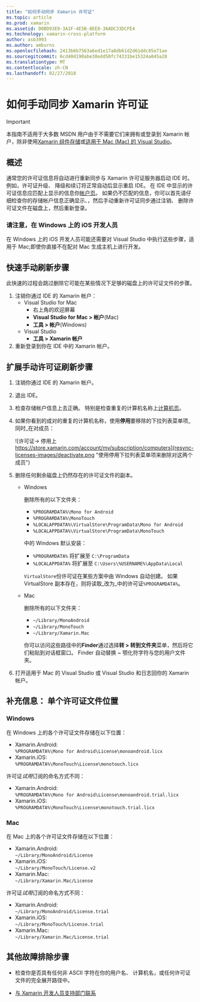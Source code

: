 ```yaml
---
title: "如何手动同步 Xamarin 许可证"
ms.topic: article
ms.prod: xamarin
ms.assetid: D0BD93E9-3A1F-4E5B-8EE8-36ADC33DCFE4
ms.technology: xamarin-cross-platform
author: asb3993
ms.author: amburns
ms.openlocfilehash: 2413b6b7563a6ed1e17a8db61d2d61ddc85e71ae
ms.sourcegitcommit: 6cd40d190abe38edd50fc74331be15324a845a28
ms.translationtype: MT
ms.contentlocale: zh-CN
ms.lasthandoff: 02/27/2018
---
```

# <a name="how-do-i-manually-resynchronize-xamarin-licenses"></a>如何手动同步 Xamarin 许可证

> [!IMPORTANT]
> 本指南不适用于大多数 MSDN 用户由于不需要它们来拥有或登录到 Xamarin 帐户，除非使用[Xamarin 组件存储](https://components.xamarin.com/)或[适用于 Mac (Mac) 的 Visual Studio](~/cross-platform/get-started/requirements.md)。




## <a name="overview"></a>概述

通常您的许可证信息将自动进行重新同步与 Xamarin 许可证服务器启动 IDE 时。 例如，许可证升级、 降级和续订将正常自动后显示重启 IDE。 在 IDE 中显示的许可证信息应匹配上显示的信息你[帐户页](https://store.xamarin.com/account/my/subscription/computers)。 如果仍不匹配的信息，你可以首先请仔细检查你的存储帐户信息正确显示、，然后手动重新许可证同步通过注销、 删除许可证文件在磁盘上，然后重新登录。

### <a name="note-for-ios-developers-on-windows"></a>请注意，在 Windows 上的 iOS 开发人员

在 Windows 上的 iOS 开发人员可能还需要对 Visual Studio 中执行这些步骤，适用于 Mac;即使你直接不在配对 Mac 生成主机上进行开发。

## <a name="quick-manual-refresh-steps"></a>快速手动刷新步骤

此快速的过程会跳过删除它可能在某些情况下足够的磁盘上的许可证文件的步骤。 

1.  注销你通过 IDE 的 Xamarin 帐户：
    -   Visual Studio for Mac
        -   右上角的欢迎屏幕
        -   **Visual Studio for Mac > 帐户**(Mac)
        -   **工具 > 帐户**(Windows)
    -   Visual Studio
        -   **工具 > Xamarin 帐户**
2.  重新登录到你在 IDE 中的 Xamarin 帐户。

## <a name="extended-manual-license-refresh-steps"></a>扩展手动许可证刷新步骤

1.  注销你通过 IDE 的 Xamarin 帐户。 
2.  退出 IDE。
3.  检查存储帐户信息上去正确。 特别是检查重复的计算机名称上[计算机页](https://store.xamarin.com/account/my/subscription/computers)。

4.  如果你看到的成对的重复的计算机名称，使用**停用**要移除的下拉列表菜单项_同时_在对成员：
    
    ![许可证-> 停用上 https://store.xamarin.com/account/my/subscription/computers](resync-licenses-images/deactivate.png "使用停用下拉列表菜单项来删除对这两个成员")

5.  删除任何剩余磁盘上仍然存在的许可证文件的副本。
    -   Windows

        删除所有的以下文件夹：
        -   `%PROGRAMDATA%\Mono for Android`
        -   `%PROGRAMDATA%\MonoTouch`
        -   `%LOCALAPPDATA%\VirtualStore\ProgramData\Mono for Android`
        -   `%LOCALAPPDATA%\VirtualStore\ProgramData\MonoTouch`

        中的 Windows 默认安装：
        -   `%PROGRAMDATA%` 将扩展至 `C:\ProgramData`
        -   `%LOCALAPPDATA%` 将扩展至 `C:\Users\%USERNAME%\AppData\Local`

        `VirtualStore`份许可证在某些方案中由 Windows 自动创建。 如果 VirtualStore 副本存在，则将读取_改为_中的许可证`%PROGRAMDATA%`。

    -   Mac

        删除所有的以下文件夹：

        -   `~/Library/MonoAndroid`
        -   `~/Library/MonoTouch`
        -   `~/Library/Xamarin.Mac`

        你可以访问这些路径中的**Finder**通过选择**转 > 转到文件夹**菜单，然后将它们粘贴到对话框窗口。 Finder 自动替换 ~ 颚化符字符与您的用户文件夹。

6.  打开适用于 Mac 的 Visual Studio 或 Visual Studio 和日志回你的 Xamarin 帐户。

## <a name="supplementary-information-individual-license-file-locations"></a>补充信息： 单个许可证文件位置

### <a name="windows"></a>Windows

在 Windows 上的各个许可证文件存储在以下位置：

-   Xamarin.Android:  
     `%PROGRAMDATA%\Mono for Android\License\monoandroid.licx`
-   Xamarin.iOS:  
     `%PROGRAMDATA%\MonoTouch\License\monotouch.licx`

许可证*试用*订阅的命名方式不同：

-   Xamarin.Android:  
     `%PROGRAMDATA%\Mono for Android\License\monoandroid.trial.licx`
-   Xamarin.iOS:  
     `%PROGRAMDATA%\MonoTouch\License\monotouch.trial.licx`

### <a name="mac"></a>Mac

在 Mac 上的各个许可证文件存储在以下位置：

-   Xamarin.Android:  
     `~/Library/MonoAndroid/License`
-   Xamarin.iOS:  
     `~/Library/MonoTouch/License.v2`
-   Xamarin.Mac:  
     `~/Library/Xamarin.Mac/License`

许可证*试用*订阅的命名方式不同：

-   Xamarin.Android:  
     `~/Library/MonoAndroid/License.trial`
-   Xamarin.iOS:  
     `~/Library/MonoTouch/License.trial`
-   Xamarin.Mac:  
     `~/Library/Xamarin.Mac/License.trial`

## <a name="additional-troubleshooting-steps"></a>其他故障排除步骤

-   检查你是否具有任何非 ASCII 字符在你的用户名、 计算机名，或任何许可证文件的完全展开路径中。

-   [与 Xamarin 开发人员支持部门联系](http://xamarin.com/support)
